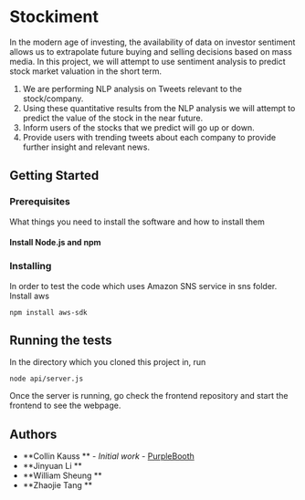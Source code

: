 # Stockiment

In the modern age of investing, the availability of data on investor sentiment allows us to extrapolate future buying and selling decisions based on mass media. In this project, we will attempt to use sentiment analysis to predict stock market valuation in the short term.
  1. We are performing NLP analysis on Tweets relevant to the stock/company.
  2. Using these quantitative results from the NLP analysis we will attempt to predict the value of the stock in the near     future.
  3. Inform users of the stocks that we predict will go up or down.
  4. Provide users with trending tweets about each company to provide further insight and relevant news.

## Getting Started

### Prerequisites

What things you need to install the software and how to install them

#### Install Node.js and npm

### Installing

In order to test the code which uses Amazon SNS service in sns folder. Install aws

```
npm install aws-sdk
```

## Running the tests

In the directory which you cloned this project in, run 

```
node api/server.js
```
Once the server is running, go check the frontend repository and start the frontend to see the webpage.


## Authors

* **Collin Kauss ** - *Initial work* - [PurpleBooth](https://github.com/PurpleBooth)
* **Jinyuan Li **
* **William Sheung **
* **Zhaojie Tang **
